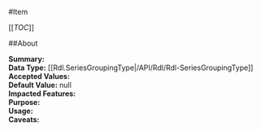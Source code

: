 #Item

[[_TOC_]]

##About

**Summary:**   
**Data Type:** [[Rdl.SeriesGroupingType|/API/Rdl/Rdl-SeriesGroupingType]]  
**Accepted Values:**   
**Default Value:** null  
**Impacted Features:**   
**Purpose:**   
**Usage:**   
**Caveats:**   

